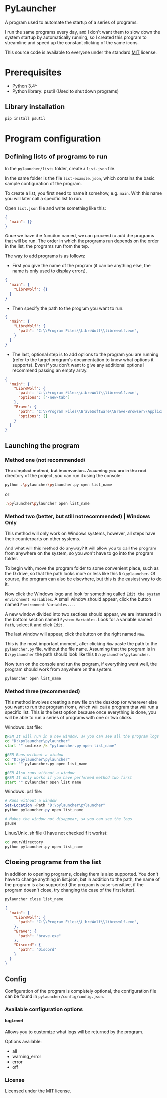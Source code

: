# PyLauncher

A program used to automate the startup of a series of programs.

I run the same programs every day, and I don't want them to slow down the system startup by automatically running, so I created this program to streamline and speed up the constant clicking of the same icons.

This source code is available to everyone under the standard [MIT](https://github.com/MASSHUU12/pylauncher/blob/master/LICENSE) license.

# Prerequisites

- Python 3.4^
- Python library: psutil (Used to shut down programs)

## Library installation

```sh
pip install psutil
```

# Program configuration

## Defining lists of programs to run

In the `pylauncher/lists` folder, create a `list.json` file.

In the same folder is the file `list-example.json`, which contains the basic sample configuration of the program.

To create a list, you first need to name it somehow, e.g. `main`. With this name you will later call a specific list to run.

Open `list.json` file and write something like this:

```json
{
  "main": {}
}
```

Once we have the function named, we can proceed to add the programs that will be run. The order in which the programs run depends on the order in the list, the programs run from the top.

The way to add programs is as follows:
- First you give the name of the program (it can be anything else, the name is only used to display errors).

```json
{
  "main": {
    "LibreWolf": {}
  }
}
```

- Then specify the path to the program you want to run.

```json
{
  "main": {
    "LibreWolf": {
      "path": "C:\\Program Files\\LibreWolf\\librewolf.exe",
    }
  }
}
```

- The last, optional step is to add options to the program you are running (refer to the target program's documentation to know what options it supports). Even if you don't want to give any additional options I recommend passing an empty array.

```json
{
  "main": {
    "LibreWolf": {
      "path": "C:\\Program Files\\LibreWolf\\librewolf.exe",
      "options": ["-new-tab"]
    },
    "Brave": {
      "path": "C:\\Program Files\\BraveSoftware\\Brave-Browser\\Application\\brave.exe",
      "options": []
    }
  }
}
```

## Launching the program

### Method one (not recommended)

The simplest method, but inconvenient.
Assuming you are in the root directory of the project, you can run it using the console:

```bash
python .\pylauncher\pylauncher.py open list_name
```

or

```bash
.\pylauncher\pylauncher open list_name
```

### Method two (better, but still not recommended) | Windows Only

This method will only work on Windows systems, however, all steps have their counterparts on other systems.

And what will this method do anyway? It will allow you to call the program from anywhere on the system, so you won't have to go into the program folder.

To begin with, move the program folder to some convenient place, such as the D drive, so that the path looks more or less like this `D:\pylauncher`.
Of course, the program can also be elsewhere, but this is the easiest way to do it.

Now click the Windows logo and look for something called `Edit the system environment variables`.
A small window should appear, click the button named `Environment Variables...`.

A new window divided into two sections should appear, we are interested in the bottom section named `System Variables`. Look for a variable named `Path`, select it and click `Edit`.

The last window will appear, click the button on the right named `New`.

This is the most important moment, after clicking `New` paste the path to the `pylauncher.py` file, without the file name. Assuming that the program is in `D:\pylauncher` the path should look like this `D:\pylauncher\pylauncher`.

Now turn on the console and run the program, if everything went well, the program should work from anywhere on the system.

```bash
pylauncher open list_name
```

### Method three (recommended)

This method involves creating a new file on the desktop (or wherever else you want to run the program from), which will call a program that will run a specific list.
This is the best option because once everything is done, you will be able to run a series of programs with one or two clicks.

Windows .bat file:

```bat
@REM It will run in a new window, so you can see all the program logs
cd "D:\pylauncher\pylauncher"
start "" cmd.exe /k "pylauncher.py open list_name"

@REM Runs without a window
cd "D:\pylauncher\pylauncher"
start "" pylauncher.py open list_name

@REM Also runs without a window
@REM It only works if you have performed method two first
start "" pylauncher open list_name
```

Windows .ps1 file:

```ps1
# Runs without a window
Set-Location -Path "D:\pylauncher\pylauncher"
python pylauncher.py open list_name

# Makes the window not disappear, so you can see the logs
pause
```

Linux/Unix .sh file (I have not checked if it works):

```sh
cd your/directory
python pylauncher.py open list_name
```

## Closing programs from the list

In addition to opening programs, closing them is also supported. You don't have to change anything in list.json, but in addition to the path, the name of the program is also supported (the program is case-sensitive, if the program doesn't close, try changing the case of the first letter).

```sh
pylauncher close list_name
```

```json
{
  "main": {
    "LibreWolf": {
      "path": "C:\\Program Files\\LibreWolf\\librewolf.exe",
    },
    "Brave": {
      "path": "brave.exe"
    },
    "Discord": {
      "path": "Discord"
    }
  }
}
```

## Config

Configuration of the program is completely optional, the configuration file can be found in `pylauncher/config/config.json`.

### Available configuration options

#### logLevel

Allows you to customize what logs will be returned by the program.

Options available:

- all
- warning_error
- error
- off

### License

Licensed under the [MIT](https://github.com/MASSHUU12/pylauncher/blob/master/LICENSE) license.

